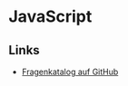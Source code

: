 # JavaScript

## Links

- [Fragenkatalog auf GitHub](https://github.com/sudheerj/javascript-interview-questions)